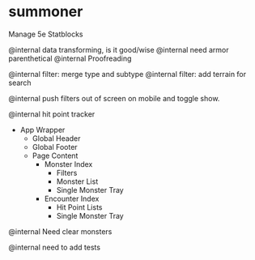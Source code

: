 # summoner

Manage 5e Statblocks

@internal data transforming, is it good/wise
@internal need armor parenthetical
@internal Proofreading

@internal filter: merge type and subtype
@internal filter: add terrain for search

@internal push filters out of screen on mobile and toggle show.

@internal hit point tracker

  - App Wrapper
    - Global Header
    - Global Footer
    - Page Content
      - Monster Index
        - Filters
        - Monster List
        - Single Monster Tray
      - Encounter Index
        - Hit Point Lists
        - Single Monster Tray

@internal Need clear monsters

@internal need to add tests
